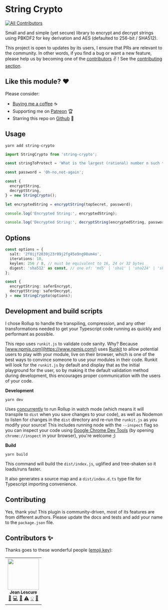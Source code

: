 # String Crypto
<!-- ALL-CONTRIBUTORS-BADGE:START - Do not remove or modify this section -->
[![All Contributors](https://img.shields.io/badge/all_contributors-1-orange.svg?style=flat-square)](#contributors-)
<!-- ALL-CONTRIBUTORS-BADGE:END -->

Small and and simple (yet secure) library to encrypt and decrypt strings using PBKDF2 for key derivation and AES (defaulted to 256-bit / SHA512).

This project is open to updates by its users, I ensure that PRs are relevant to the community.
In other words, if you find a bug or want a new feature, please help us by becoming one of the
[contributors](#contributors-) ✌️ ! See the [contributing section](#contributing).

## Like this module? :heart:

Please consider:

- [Buying me a coffee](https://www.buymeacoffee.com/jeanlescure) :coffee:
- Supporting me on [Patreon](https://www.patreon.com/jeanlescure) :trophy:
- Starring this repo on [Github](https://github.com/jeanlescure/string-crypto) :star2:

## Usage

```
yarn add string-crypto
```

```ts
import StringCrypto from 'string-crypto';

const stringToProtect = 'What is the largest (rational) number n such that there are positive integers p, q, r such that 1 - 1/p - 1/q - 1/r = 1/n?';

const password = 'Oh-no,not-again';

const {
  encryptString,
  decryptString,
} = new StringCrypto();

let encryptedString = encryptString(topSecret, password);

console.log('Encrypted String:', encryptedString);

console.log('Decrypted String:', decryptString(encryptedString, password));
```

## Options

```ts
const options = {
  salt: '2f0ijf2039j23r09j2fg45o9ng98um4o',
  iterations: 10,
  keylen: 256 / 8, // must be equivalent to 16, 24 or 32 bytes
  digest: 'sha512' as const, // one of: 'md5' | 'sha1' | 'sha224' | 'sha256' | 'sha384' | 'sha512' | 'rmd160' | 'ripemd160'
};

const {
  encryptString: saferEncrypt,
  decryptString: saferDecrypt,
} = new StringCrypto(options);
```

## Development and build scripts

I chose Rollup to handle the transpiling, compression, and any other transformations needed to get
your Typescript code running as quickly and performant as possible.

This repo uses `runkit.js` to validate code sanity. Why? Because [www.npmjs.com](https://www.npmjs.com/)
uses [Runkit](https://runkit.com/home) to allow potential users to play with your module, live on
their browser, which is one of the best ways to convince someone to use your modules in their code.
Runkit will look for the `runkit.js` by default and display that as the initial playground for the
user, so by making it the default validation method during development, this encourages proper
communication with the users of your code.

**Development**

```
yarn dev
```

Uses [concurrently]() to run Rollup in watch mode (which means it will transpile to `dist` when you
save changes to your code), as well as Nodemon to listen for changes in the `dist` directory and
re-run the `runkit.js` as you modify your source! This includes running node with the `--inspect`
flag so you can inspect your code using [Google Chrome Dev Tools](https://nodejs.org/en/docs/guides/debugging-getting-started/)
(by opening `chrome://inspect` in your browser), you're welcome ;)

**Build**

```
yarn build
```

This command will build the `dist/index.js`, uglified and tree-shaken so it loads/runs faster.

It also generates a source map and a `dist/index.d.ts` type file for Typescript importing convenience.

## Contributing

Yes, thank you! This plugin is community-driven, most of its features are from different authors.
Please update the docs and tests and add your name to the `package.json` file.

## Contributors ✨

Thanks goes to these wonderful people ([emoji key](https://allcontributors.org/docs/en/emoji-key)):
<!-- ALL-CONTRIBUTORS-LIST:START - Do not remove or modify this section -->
<!-- prettier-ignore-start -->
<!-- markdownlint-disable -->
<table>
  <tr>
    <td align="center"><a href="https://jeanlescure.cr"><img src="https://avatars2.githubusercontent.com/u/3330339?v=4" width="100px;" alt=""/><br /><sub><b>Jean Lescure</b></sub></a><br /><a href="#maintenance-jeanlescure" title="Maintenance">🚧</a> <a href="https://github.com/jeanlescure/string-crypto/commits?author=jeanlescure" title="Code">💻</a> <a href="#userTesting-jeanlescure" title="User Testing">📓</a> <a href="https://github.com/jeanlescure/string-crypto/commits?author=jeanlescure" title="Tests">⚠️</a> <a href="#example-jeanlescure" title="Examples">💡</a> <a href="https://github.com/jeanlescure/string-crypto/commits?author=jeanlescure" title="Documentation">📖</a></td>
  </tr>
</table>

<!-- markdownlint-enable -->
<!-- prettier-ignore-end -->
<!-- ALL-CONTRIBUTORS-LIST:END -->
